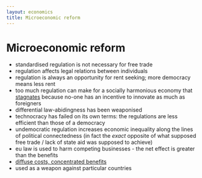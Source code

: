 ```yaml
---
layout: economics
title: Microeconomic reform
---
```


Microeconomic reform
====================

* standardised regulation is not necessary for free trade
* regulation affects legal relations between individuals
* regulation is always an opportunity for rent seeking; more democracy means less rent
* too much regulation can make for a socially harmonious economy that [stagnates](micro-stagnation.html) because no-one has an incentive to innovate as much as foreigners 
* differential law-abidingness has been weaponised
* technocracy has failed on its own terms: the regulations are less efficient than those of a democracy
* undemocratic regulation increases economic inequality along the lines of political connectedness (in fact the *exact* opposite of what supposed free trade / lack of state aid was supposed to achieve)
* eu law is used to harm competing businesses - the net effect is greater than the benefits
* [diffuse costs, concentrated benefits](http://en.wikipedia.org/wiki/Concentrated_benefits_and_diffuse_costs#interests)
* used as a weapon against particular countries
